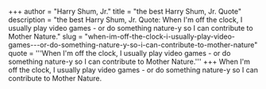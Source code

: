 +++
author = "Harry Shum, Jr."
title = "the best Harry Shum, Jr. Quote"
description = "the best Harry Shum, Jr. Quote: When I'm off the clock, I usually play video games - or do something nature-y so I can contribute to Mother Nature."
slug = "when-im-off-the-clock-i-usually-play-video-games---or-do-something-nature-y-so-i-can-contribute-to-mother-nature"
quote = '''When I'm off the clock, I usually play video games - or do something nature-y so I can contribute to Mother Nature.'''
+++
When I'm off the clock, I usually play video games - or do something nature-y so I can contribute to Mother Nature.
